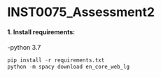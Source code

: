 # INST0075_Assessment2
#### 1. Install requirements:
  -python 3.7
```python
pip install -r requirements.txt
python -m spacy download en_core_web_lg
```
